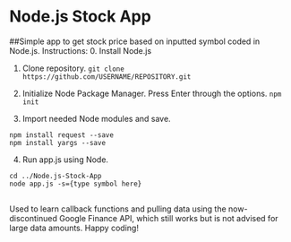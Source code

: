# Node.js Stock App
##Simple app to get stock price based on inputted symbol coded in Node.js.
Instructions:
0. Install Node.js

1. Clone repository.
`git clone https://github.com/USERNAME/REPOSITORY.git`

2. Initialize Node Package Manager. Press Enter through the options.
`npm init`

3. Import needed Node modules and save.
```
npm install request --save
npm install yargs --save
```

4. Run app.js using Node.
```
cd ../Node.js-Stock-App
node app.js -s={type symbol here}
```

##
Used to learn callback functions and pulling data using the now-discontinued Google Finance API, which still works but is not advised for large data amounts.
Happy coding!
